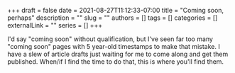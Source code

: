 +++ 
draft = false
date = 2021-08-27T11:12:33-07:00
title = "Coming soon, perhaps"
description = ""
slug = ""
authors = []
tags = []
categories = []
externalLink = ""
series = []
+++

I'd say "coming soon" without qualification, but I've seen far too many "coming soon" pages with 5 year-old timestamps to make that mistake. I have a slew of article drafts just waiting for me to come along and get them published. When/if I find the time to do that, this is where you'll find them.